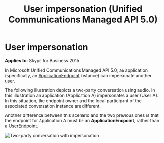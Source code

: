 ﻿---
title: User impersonation (Unified Communications Managed API 5.0)
TOCTitle: User impersonation
ms:assetid: 4d243ea7-4131-462f-a476-f41bba5dac51
ms:mtpsurl: https://msdn.microsoft.com/library/Dn465968(v=office.16)
ms:contentKeyID: 65239859
ms.date: 07/27/2015
mtps_version: v=office.16
---

# User impersonation

**Applies to**: Skype for Business 2015

In Microsoft Unified Communications Managed API 5.0, an application (specifically, an [ApplicationEndpoint](https://docs.microsoft.com/dotnet/api/microsoft.rtc.collaboration.applicationendpoint?view=ucma-api) instance) can impersonate another user.

The following illustration depicts a two-party conversation using audio. In this illustration an application (Application A) impersonates a user (User A). In this situation, the endpoint owner and the local participant of the associated conversation instance are different. 

Another difference between this scenario and the two previous ones is that the endpoint for Application A must be an **ApplicationEndpoint**, rather than a [UserEndpoint](https://docs.microsoft.com/dotnet/api/microsoft.rtc.collaboration.userendpoint?view=ucma-api).

![Two-party conversation with impersonation](images/Dn465968.Two-party-Impersonation-AV(Office.16).png "Two-party conversation with impersonation")

